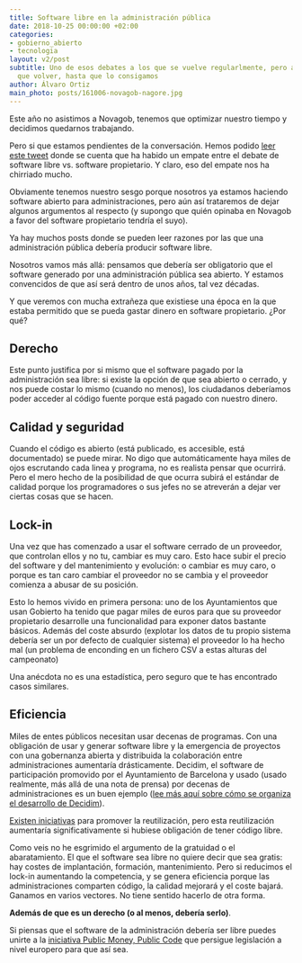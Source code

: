 ```yaml
---
title: Software libre en la administración pública
date: 2018-10-25 00:00:00 +02:00
categories:
- gobierno_abierto
- tecnologia
layout: v2/post
subtitle: Uno de esos debates a los que se vuelve regularlmente, pero a los que hay
  que volver, hasta que lo consigamos
author: Álvaro Ortiz
main_photo: posts/161006-novagob-nagore.jpg
---
```


Este año no asistimos a Novagob, tenemos que optimizar nuestro tiempo y decidimos quedarnos trabajando.

Pero si que estamos pendientes de la conversación. Hemos podido [leer este tweet](https://twitter.com/ffranrojas/status/1055384541123264512) donde se cuenta que ha habido un empate entre el debate de software libre vs. software propietario. Y claro, eso del empate nos ha chirriado mucho.

Obviamente tenemos nuestro sesgo porque nosotros ya estamos haciendo software abierto para administraciones, pero aún así trataremos de dejar algunos argumentos al respecto (y supongo que quién opinaba en Novagob a favor del software propietario tendría el suyo).

Ya hay muchos posts donde se pueden leer razones por las que una administración pública debería producir software libre.

Nosotros vamos más allá: pensamos que debería ser obligatorio que el software generado por una administración pública sea abierto. Y estamos convencidos de que así será dentro de unos años, tal vez décadas.

Y que veremos con mucha extrañeza que existiese una época en la que estaba permitido que se pueda gastar dinero en software propietario. ¿Por qué?

## Derecho

Este punto justifica por si mismo que el software pagado por la administración sea libre: si existe la opción de que sea abierto o cerrado, y nos puede costar lo mismo (cuando no menos), los ciudadanos deberíamos poder acceder al código fuente porque está pagado con nuestro dinero.


## Calidad y seguridad

Cuando el código es abierto (está publicado, es accesible, está documentado) se puede mirar. No digo que automáticamente haya miles de ojos escrutando cada linea y programa, no es realista pensar que ocurrirá. Pero el mero hecho de la posibilidad de que ocurra subirá el estándar de calidad porque los programadores o sus jefes no se atreverán a dejar ver ciertas cosas que se hacen.


## Lock-in

Una vez que has comenzado a usar el software cerrado de un proveedor, que controlan ellos y no tu, cambiar es muy caro. Esto hace subir el precio del software y del mantenimiento y evolución: o cambiar es muy caro, o porque es tan caro cambiar el proveedor no se cambia y el proveedor comienza a abusar de su posición.

Esto lo hemos vivido en primera persona: uno de los Ayuntamientos que usan Gobierto ha tenido que pagar miles de euros para que su proveedor propietario desarrolle una funcionalidad para exponer datos bastante básicos. Además del coste absurdo (explotar los datos de tu propio sistema debería ser un por defecto de cualquier sistema) el proveedor lo ha hecho mal (un problema de enconding en un fichero CSV a estas alturas del campeonato)

Una anécdota no es una estadística, pero seguro que te has encontrado casos similares.


## Eficiencia

Miles de entes públicos necesitan usar decenas de programas. Con una obligación de usar y generar software libre y la emergencia de proyectos con una gobernanza abierta y distribuida la colaboración entre administraciones aumentaría drásticamente. Decidim, el software de participación promovido por el Ayuntamiento de Barcelona y usado (usado realmente, más allá de una nota de prensa) por decenas de administraciones es un buen ejemplo ([lee más aquí sobre cómo se organiza el desarrollo de Decidim](/blog/20180123-decidim-diseno-populate.html)).

[Existen iniciativas](https://administracionelectronica.gob.es/pae_Home/pae_SolucionesCTT/pae_CTT_-__Que_es_.html#.W9HD9VJ9jUI) para promover la reutilización, pero esta reutilización aumentaría significativamente si hubiese obligación de tener código libre.

<div class="separator blue short"></div>

Como veis no he esgrimido el argumento de la gratuidad o el abaratamiento. El que el software sea libre no quiere decir que sea gratis: hay costes de implantación, formación, mantenimiento. Pero si reducimos el lock-in aumentando la competencia, y se genera eficiencia porque las administraciones comparten código, la calidad mejorará y el coste bajará. Ganamos en varios vectores. No tiene sentido hacerlo de otra forma.

**Además de que es un derecho (o al menos, debería serlo)**.

<div class="separator blue short"></div>

Si piensas que el software de la administración debería ser libre puedes unirte a la [iniciativa Public Money, Public Code](https://publiccode.eu/es/) que persigue legislación a nivel europero para que así sea.
